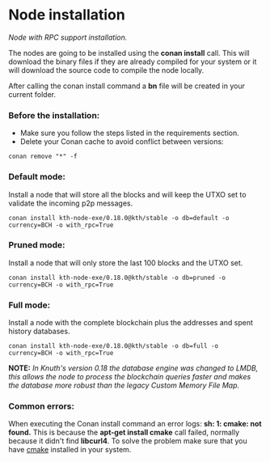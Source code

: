 # Node installation
*Node with RPC support installation.*

The nodes are going to be installed using the **conan install** call. This will download the binary files if they are already compiled for your system or it will download the source code to compile the node locally.

After calling the conan install command a **bn** file will be created in your current folder.

### Before the installation:

* Make sure you follow the steps listed in the requirements section.
* Delete your Conan cache to avoid conflict between versions:
```
conan remove "*" -f
```

### Default mode:
Install a node that will store all the blocks and will keep the UTXO set to validate the incoming p2p messages.

```
conan install kth-node-exe/0.18.0@kth/stable -o db=default -o currency=BCH -o with_rpc=True
```

### Pruned mode:
Install a node that will only store the last 100 blocks and the UTXO set.

```
conan install kth-node-exe/0.18.0@kth/stable -o db=pruned -o currency=BCH -o with_rpc=True
```

### Full mode:
Install a node with the complete blockchain plus the addresses and spent history databases.

```
conan install kth-node-exe/0.18.0@kth/stable -o db=full -o currency=BCH -o with_rpc=True
```

**NOTE:** *In Knuth's version 0.18 the database engine was changed to LMDB, this allows the node to process the blockchain queries faster and makes the database more robust than the legacy Custom Memory File Map.*

### Common errors:
When executing the Conan install command an error logs: **sh: 1: cmake: not found.** This is because the **apt-get install cmake** call failed, normally because it didn't find **libcurl4**. To solve the problem make sure that you have [cmake](https://cmake.org/) installed in your system.

